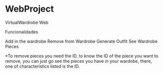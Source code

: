 # WebProject
VirtualWardrobe Web

Funcionalidades
  
   Add in the wardrobe
   Remove from Wardrobe
   Generate Outfit
   See Wardrobe Pieces
   
*To remove pieces you need the ID, to know the ID of the piece you want to remove,
you can just go see the pieces you have in your wardobe, there, one of 
characteristics listed is the ID.
